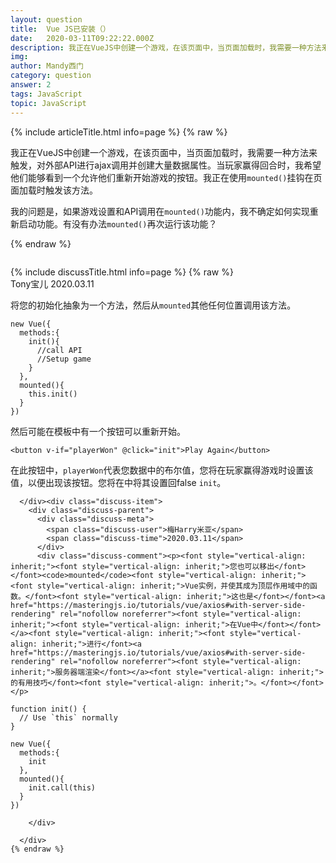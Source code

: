```yaml
---
layout: question
title:  Vue JS已安装（）
date:   2020-03-11T09:22:22.000Z
description: 我正在VueJS中创建一个游戏，在该页面中，当页面加载时，我需要一种方法来触发，对外部API进行ajax调用并创建大量数据属性。当玩家赢得回合时，我希望他...
img: 
author: Mandy西门
category: question
answer: 2
tags: JavaScript
topic: JavaScript
---
```

<div class="article-root">
  <div class="article">
    {% include articleTitle.html info=page %}
    {% raw %}
    <div class="article-content"><p><font style="vertical-align: inherit;"><font style="vertical-align: inherit;">我正在VueJS中创建一个游戏，在该页面中，当页面加载时，我需要一种方法来触发，对外部API进行ajax调用并创建大量数据属性。</font><font style="vertical-align: inherit;">当玩家赢得回合时，我希望他们能够看到一个允许他们重新开始游戏的按钮。</font><font style="vertical-align: inherit;">我正在使用</font></font><code>mounted()</code><font style="vertical-align: inherit;"><font style="vertical-align: inherit;">挂钩在页面加载时触发该方法。</font></font></p>

<p><font style="vertical-align: inherit;"><font style="vertical-align: inherit;">我的问题是，如果游戏设置和API调用在</font></font><code>mounted()</code><font style="vertical-align: inherit;"><font style="vertical-align: inherit;">功能</font><font style="vertical-align: inherit;">内，我不确定如何实现重新启动</font><font style="vertical-align: inherit;">功能。</font><font style="vertical-align: inherit;">有没有办法</font></font><code>mounted()</code><font style="vertical-align: inherit;"><font style="vertical-align: inherit;">再次</font><font style="vertical-align: inherit;">运行该</font><font style="vertical-align: inherit;">功能？</font></font></p></div>
    {% endraw %}
  </div>
  <p style="height: 0;width:0;overflow: hidden;"> 第754篇《Vue JS已安装（）》来自Winter(https://github.com/aiyld/aiyld.github.io)的站点</p>
  <div class="discuss-wrapper">
    {% include discussTitle.html info=page %}
    {% raw %}
    <div class="discuss-item">
        <div class="discuss-parent">
          <div class="discuss-meta">
            <span class="discuss-user">Tony宝儿</span>
            <span class="discuss-time">2020.03.11</span>
          </div>
          <div class="discuss-comment"><p><font style="vertical-align: inherit;"><font style="vertical-align: inherit;">将您的初始化抽象为一个方法，然后从</font></font><code>mounted</code><font style="vertical-align: inherit;"><font style="vertical-align: inherit;">其他任何位置</font><font style="vertical-align: inherit;">调用该方法</font><font style="vertical-align: inherit;">。</font></font></p>

<pre><code>new Vue({<font></font>
  methods:{<font></font>
    init(){<font></font>
      //call API<font></font>
      //Setup game<font></font>
    }<font></font>
  },<font></font>
  mounted(){<font></font>
    this.init()<font></font>
  }<font></font>
})<font></font>
</code></pre>

<p><font style="vertical-align: inherit;"><font style="vertical-align: inherit;">然后可能在模板中有一个按钮可以重新开始。</font></font></p>

<pre><code>&lt;button v-if="playerWon" @click="init"&gt;Play Again&lt;/button&gt;
</code></pre>

<p><font style="vertical-align: inherit;"><font style="vertical-align: inherit;">在此按钮中，</font></font><code>playerWon</code><font style="vertical-align: inherit;"><font style="vertical-align: inherit;">代表您数据中的布尔值，您将在玩家赢得游戏时设置该值，以便出现该按钮。</font><font style="vertical-align: inherit;">您将在中将其设置回false </font></font><code>init</code><font style="vertical-align: inherit;"><font style="vertical-align: inherit;">。</font></font></p></div>
        </div>
        
      </div><div class="discuss-item">
        <div class="discuss-parent">
          <div class="discuss-meta">
            <span class="discuss-user">梅Harry米亚</span>
            <span class="discuss-time">2020.03.11</span>
          </div>
          <div class="discuss-comment"><p><font style="vertical-align: inherit;"><font style="vertical-align: inherit;">您也可以移出</font></font><code>mounted</code><font style="vertical-align: inherit;"><font style="vertical-align: inherit;">Vue实例，并使其成为顶层作用域中的函数。</font><font style="vertical-align: inherit;">这也是</font></font><a href="https://masteringjs.io/tutorials/vue/axios#with-server-side-rendering" rel="nofollow noreferrer"><font style="vertical-align: inherit;"><font style="vertical-align: inherit;">在Vue中</font></font></a><font style="vertical-align: inherit;"><font style="vertical-align: inherit;">进行</font><a href="https://masteringjs.io/tutorials/vue/axios#with-server-side-rendering" rel="nofollow noreferrer"><font style="vertical-align: inherit;">服务器端渲染</font></a><font style="vertical-align: inherit;">的有用技巧</font><font style="vertical-align: inherit;">。</font></font></p>

<pre class="lang-js prettyprint-override"><code>function init() {<font></font>
  // Use `this` normally<font></font>
}<font></font>
<font></font>
new Vue({<font></font>
  methods:{<font></font>
    init<font></font>
  },<font></font>
  mounted(){<font></font>
    init.call(this)<font></font>
  }<font></font>
})<font></font>
</code></pre></div>
        </div>
        
      </div>
    {% endraw %}
  </div>
<div>
